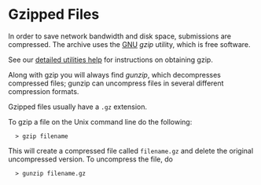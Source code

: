 Gzipped Files
=============

In order to save network bandwidth and disk space, submissions are
compressed. The archive uses the [GNU](https://www.gzip.org/)
*gzip* utility, which is free software.

See our
[detailed utilities help](utilities#taretc) for instructions on
obtaining gzip.

Along with gzip you will always find *gunzip*, which decompresses
compressed files; gunzip can uncompress files in several different
compression formats.

Gzipped files usually have a `.gz` extension.

To gzip a file on the Unix command line do the following:

      > gzip filename

This will create a compressed file called `filename.gz` and delete the
original uncompressed version. To uncompress the file, do

      > gunzip filename.gz
